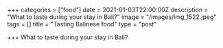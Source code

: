 +++
categories = ["food"]
date = 2021-01-03T22:00:00Z
description = "What to taste during your stay in Bali?"
image = "/images/img_1522.jpeg"
tags = []
title = "Tasting Balinese food"
type = "post"

+++
What to taste during your stay in Bali?